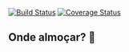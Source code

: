 [![Build Status](https://travis-ci.com/jccorreacouto/restaurante.svg?branch=develop)](https://travis-ci.com/jccorreacouto/restaurante)
[![Coverage Status](https://coveralls.io/repos/github/jccorreacouto/restaurante/badge.svg?branch=develop)](https://coveralls.io/github/jccorreacouto/restaurante?branch=develop)

## Onde almoçar? :thinking: